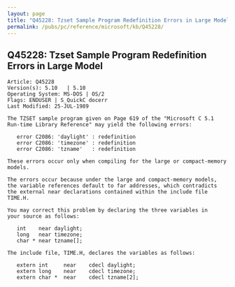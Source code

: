 ```yaml
---
layout: page
title: "Q45228: Tzset Sample Program Redefinition Errors in Large Model"
permalink: /pubs/pc/reference/microsoft/kb/Q45228/
---
```


## Q45228: Tzset Sample Program Redefinition Errors in Large Model

	Article: Q45228
	Version(s): 5.10   | 5.10
	Operating System: MS-DOS | OS/2
	Flags: ENDUSER | S_QuickC docerr
	Last Modified: 25-JUL-1989
	
	The TZSET sample program given on Page 619 of the "Microsoft C 5.1
	Run-time Library Reference" may yield the following errors:
	
	   error C2086: 'daylight' : redefinition
	   error C2086: 'timezone' : redefinition
	   error C2086: 'tzname'   : redefinition
	
	These errors occur only when compiling for the large or compact-memory
	models.
	
	The errors occur because under the large and compact-memory models,
	the variable references default to far addresses, which contradicts
	the external near declarations contained within the include file
	TIME.H.
	
	You may correct this problem by declaring the three variables in
	your source as follows:
	
	   int    near daylight;
	   long   near timezone;
	   char * near tzname[];
	
	The include file, TIME.H, declares the variables as follows:
	
	   extern int     near    cdecl daylight;
	   extern long    near    cdecl timezone;
	   extern char *  near    cdecl tzname[2];
